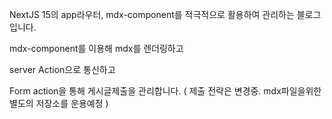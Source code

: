 NextJS 15의 app라우터, mdx-component를 적극적으로 활용하여 관리하는 블로그입니다.

mdx-component를 이용해 mdx를 렌더링하고

server Action으로 통신하고

Form action을 통해 게시글제출을 관리합니다. ( 제출 전략은 변경중. mdx파일을위한 별도의 저장소를 운용예정 )
